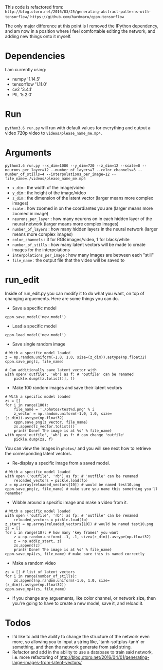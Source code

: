 This code is refactored from:
`http://blog.otoro.net/2016/03/25/generating-abstract-patterns-with-tensorflow/`
`https://github.com/hardmaru/cppn-tensorflow`

The only major difference at this point is I removed the IPython dependency, and am now in a position where I feel comfortable editing the network, and adding new things onto it myself.

# Dependencies
I am currently using:
* numpy '1.14.5'
* tensorflow '1.11.0'
* cv2 '3.4.1'
* PIL '5.2.0'

# Run
`python3.6 run.py` will run with default values for everything and output a video 720p video to `videos/please_name_me.mp4`.

# Arguments
`python3.6 run.py --x_dim=1080 --y_dim=720 --z_dim=12 --scale=8 --neurons_per_layer=12 --number_of_layers=7 --color_channels=3 --number_of_stills=4 --interpolations_per_image=12 --file_name=./videos/please_name_me.mp4`

* `x_dim` : the width of the image/video
* `y_dim` : the height of the image/video
* `z_dim` : the dimension of the latent vector (larger means more complex images)
* `scale` : how zoomed in on the coordiantes you are (larger means more zoomed in image)
* `neurons_per_layer` : how many neurons on in each hidden layer of the neural network (larger means more complex images)
* `number_of_layers` : how many hidden layers in the neural network (larger means more complex images)
* `color_channels` : 3 for RGB images/video, 1 for black/white
* `number_of_stills` : how many latent vectors will be made to create images for the interpolations
* `interpolations_per_image` : how many images are between each "still"
* `file_name` : the output file that the video will be saved to

# run_edit
Inside of run_edit.py you can modify it to do what you want, on top of changing arguements. Here are some things you can do.
* Save a specific model
```
cppn.save_model('new_model')
```
* Load a specific model
```
cppn.load_model('new_model')
```
* Save single random image
```
# With a specific model loaded
z = np.random.uniform(-1.0, 1.0, size=(z_dim)).astype(np.float32)
cppn.save_png(z, file_name)

# Can additionally save latent vector with
with open('outfile', 'wb') as f: # 'outfile' can be renamed
    pickle.dump([z.tolist()], f)
```
* Make 100 random images and save their latent vectors
```
# With a specific model loaded
zs = []
for i in range(100):
    file_name = './photos/test%d.png' % i
    z_vector = np.random.uniform(-1.0, 1.0, size=(z_dim)).astype(np.float32)
    cppn.save_png(z_vector, file_name)
    zs.append(z_vector.tolist())
    print('Done! The image is at %s' % file_name)
with open('outfile', 'wb') as f: # can change 'outfile'
    pickle.dump(zs, f)
```
You can view the images in `photos/` and you will see next how to retrieve the corresponding latent vectors.
* Re-display a specific image from a saved model.
```
# With a specific model loaded
with open ('outfile', 'rb') as fp: # 'outfile' can be renamed
    reloaded_vectors = pickle.load(fp)
z = np.array(reloaded_vectors[10]) # would be named test10.png
cppn.save_png(z, file_name) # make sure you name this something you'll remember
```
* Wibble around a specific image and make a video from it.
```
# With a specific model loaded
with open ('outfile', 'rb') as fp: # 'outfile' can be renamed
    reloaded_vectors = pickle.load(fp)
z_start = np.array(reloaded_vectors[10]) # would be named test10.png
zs = []
for i in range(10): # how many 'key frames' you want
    z = np.random.uniform(-.1, .1, size=(z_dim)).astype(np.float32)
    z = np.add(z_start, z)
    zs.append(z)
    print('Done! The image is at %s' % file_name)
cppn.save_mp4(zs, file_name) # make sure this is named correctly
```
* Make a random video
```
zs = [] # list of latent vectors
for i in range(number_of_stills):
    zs.append(np.random.uniform(-1.0, 1.0, size=(z_dim)).astype(np.float32))
cppn.save_mp4(zs, file_name)
```

* If you change any arguements, like color channel, or network size, then you're going to have to create a new model, save it, and reload it.

# Todos
* I'd like to add the ability to change the structure of the network even more, so allowing you to input a string like, 'tanh-softplus-tanh' or something, and then the network generate from said string.
* Refactor and add in the ability to use a database to train said network, i.e. more refactoring of http://blog.otoro.net/2016/04/01/generating-large-images-from-latent-vectors/
